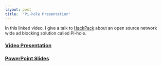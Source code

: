 ```yaml
---
layout: post
title:  "Pi-hole Presentation"
---
```


In this linked video, I give a talk to [HackPack](http://hackpack.club/) about an open source network wide ad blocking solution called Pi-hole.

### [Video Presentation](https://ncsu.hosted.panopto.com/Panopto/Pages/Viewer.aspx?id=24fabb62-5d1c-49d5-9bad-acb6006ddb87)
### [PowerPoint Slides](https://drive.google.com/file/d/1FVKwkanP-9UmMQkj72sesBaR07S0Esoq/view?usp=sharing)
